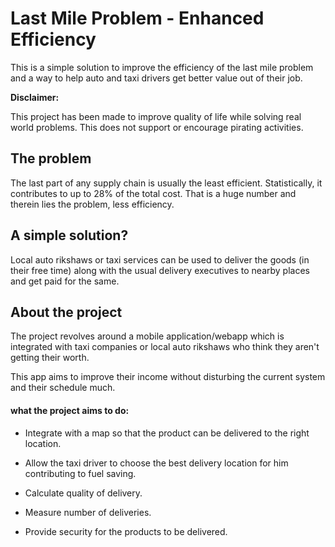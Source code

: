 # Last Mile Problem - Enhanced Efficiency

This is a simple solution to improve the efficiency of the last mile problem and a way to help auto and taxi drivers get better value out of their job.

**Disclaimer:**

This project has been made to improve quality of life while solving real world problems. This does not support or encourage pirating activities.



## The problem

The last part of any supply chain is usually the least efficient. Statistically, it contributes to up to 28% of the total cost. That is a huge number and therein lies the problem, less efficiency. 

## A simple solution?

Local auto rikshaws or taxi services can be used to deliver the goods (in their free time) along with the usual delivery executives to nearby places and get paid for the same.

## About the project

The project revolves around a mobile application/webapp which is integrated with taxi companies or local auto rikshaws who think they aren't getting their worth. 

This app aims to improve their income without disturbing the current system and their schedule much. 

#### what the project aims to do:

* Integrate with a map so that the product can be delivered to the right location.

* Allow the taxi driver to choose the best delivery location for him contributing to fuel saving.

* Calculate quality of delivery.

* Measure number of deliveries.

* Provide security for the products to be delivered.






